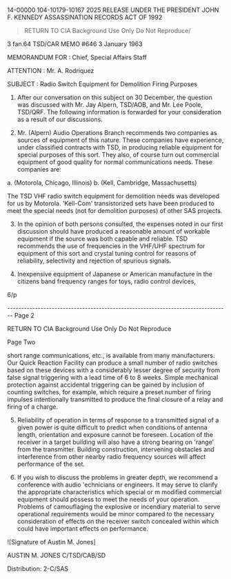 14-00000
104-10179-10167
2025 RELEASE UNDER THE PRESIDENT JOHN F. KENNEDY ASSASSINATION RECORDS ACT OF 1992

> RETURN TO CIA
> Background Use Only
> Do Not Reproduce/

3 fan.64
TSD/CAR MEMO #646
3 January 1963

MEMORANDUM FOR : Chief, Special Affairs Staff

ATTENTION : Mr. A. Rodriquez

SUBJECT : Radio Switch Equipment for Demolition
Firing Purposes

1. After our conversation on this subject on 30 December, the question was discussed with Mr. Jay Alpern, TSD/AOB, and Mr. Lee Poole, TSD/QRF. The following information is forwarded for your consideration as a result of our discussions.

2. Mr. (Alpern) Audio Operations Branch recommends two companies as sources of equipment of this nature. These companies have experience, under classified contracts with TSD, in producing reliable equipment for special purposes of this sort. They also, of course turn out commercial equipment of good quality for normal communications needs. These companies are:

a. (Motorola, Chicago, Illinois)
b. (Kell, Cambridge, Massachusetts)

The TSD VHF radio switch equipment for demolition needs was developed for us by Motorola. 'Kell-Com' transistorized sets have been produced to meet the special needs (not for demolition purposes) of other SAS projects.

3. In the opinion of both persons consulted, the expenses noted in our first discussion should have produced a reasonable amount of workable equipment if the source was both capable and reliable. TSD recommends the use of frequencies in the VHF/UHF spectrum for equipment of this sort and crystal tuning control for reasons of reliability, selectivity and rejection of spurious signals.

4. Inexpensive equipment of Japanese or American manufacture in the citizens band frequency ranges for toys, radio control devices,

6/p


-------------------------------------------------------------------------------- Page 2

RETURN TO CIA
Background Use Only
Do Not Reproduce

Page Two

short range communications, etc., is available from many manufacturers. Our Quick Reaction Facility can produce a small number of radio switches based on these devices with a considerably lesser degree of security from false signal triggering with a lead time of 6 to 8 weeks. Simple mechanical protection against accidental triggering can be gained by inclusion of counting switches, for example, which require a preset number of firing impulses intentionally transmitted to produce the final closure of a relay and firing of a charge.

5. Reliability of operation in terms of response to a transmitted signal of a given power is quite difficult to predict when conditions of antenna length, orientation and exposure cannot be foreseen. Location of the receiver in a target building will also have a strong bearing on 'range' from the transmitter. Building construction, intervening obstacles and interference from other nearby radio frequency sources will affect performance of the set.

6. If you wish to discuss the problems in greater depth, we recommend a conference with audio 'echnicians or engineers. It may serve to clarify the appropriate characteristics which special or m modified commercial equipment should possess to meet the needs of your operation. Problems of camouflaging the explosive or incendiary material to serve operational requirements would be minor compared to the necessary consideration of effects on the receiver switch concealed within which could have important effects on performance.

![Signature of Austin M. Jones]

AUSTIN M. JONES
C/TSD/CAB/SD

Distribution:
2-C/SAS
